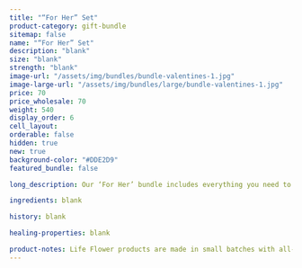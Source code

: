 ```yaml
---
title: "“For Her” Set"
product-category: gift-bundle
sitemap: false
name: "“For Her” Set"
description: "blank"
size: "blank"
strength: "blank"
image-url: "/assets/img/bundles/bundle-valentines-1.jpg"
image-large-url: "/assets/img/bundles/large/bundle-valentines-1.jpg"
price: 70
price_wholesale: 70
weight: 540
display_order: 6
cell_layout:
orderable: false
hidden: true
new: true
background-color: "#DDE2D9"
featured_bundle: false

long_description: Our ‘For Her’ bundle includes everything you need to surprise your partner (or yourself) with luxurious all natural self-care staples. Featuring the brand new Goddess cramp Relief Balm, the Unconditional Love Bomb and our aphrodisiacal, organic flower & crystal-infused Gypsy Massage Oil.

ingredients: blank

history: blank

healing-properties: blank

product-notes: Life Flower products are made in small batches with all-natural and boutique ingredients. Orders are processed and ship within 14 business days. Please allow additional time for&nbsp;delivery.
---
```

